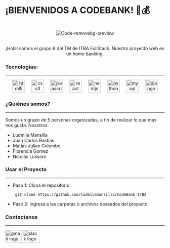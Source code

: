 <h1 align="left">¡BIENVENIDOS A CODEBANK!  🚀💰</h1>

<br>

<div align="center">
  <img src="https://github.com/user-attachments/assets/1abf265d-dba1-4084-bbe7-5f13be28a419" alt="Code-removebg-preview" />
</div>

<br>

<p align="center">
¡Hola! somos el grupo 6 del TM de ITBA FullStack.
Nuestro proyecto web es un home banking. 
</p>

<h3>Tecnologías:</h3>
<hr>
<div align="center">
  <img src="https://cdn.jsdelivr.net/gh/devicons/devicon/icons/html5/html5-original.svg" height="40" alt="html5 logo"  />
  <img width="12" />
  <img src="https://cdn.jsdelivr.net/gh/devicons/devicon/icons/css3/css3-original.svg" height="40" alt="css3 logo"  />
  <img width="12" />
  <img src="https://cdn.jsdelivr.net/gh/devicons/devicon/icons/javascript/javascript-original.svg" height="40" alt="javascript logo"  />
  <img width="12" />
  <img src="https://cdn.jsdelivr.net/gh/devicons/devicon/icons/react/react-original.svg" height="40" alt="react logo"  />
  <img width="12" />
  <img src="https://cdn.jsdelivr.net/gh/devicons/devicon/icons/nextjs/nextjs-original.svg" height="40" alt="nextjs logo"  />
  <img width="12" />
  <img src="https://cdn.jsdelivr.net/gh/devicons/devicon/icons/python/python-original.svg" height="40" alt="python logo"  />
  <img width="12" />
  <img src="https://cdn.jsdelivr.net/gh/devicons/devicon/icons/mysql/mysql-original.svg" height="40" alt="mysql logo"  />
  <img width="12" />
  <img src="https://cdn.jsdelivr.net/gh/devicons/devicon/icons/django/django-plain.svg" height="40" alt="django logo"  />
</div>

<h3>¿Quiénes somos?</h3>
<hr>

Somos un grupo de 5 personas organizadas, a fin de realizar lo que mas nos gusta. Nosotros:
 - Ludmila Mansilla
 - Juan Carlos Bastías
 - Matías Julian Colombo
 - Florencia Gomez
 - Nicolas Lussoro
 
<h3>Usar el Proyecto</h3>
<hr>
 
 - Paso 1: Clona el repositorio

        git clone https://github.com/ludmilamansilla/CodeBank-ITBA

 - Paso 2: Ingresa a las carpetas o archivos deseados del proyecto.

<h3>Contactanos</h3>

<hr>

<div align="left">
  <img src="https://raw.githubusercontent.com/maurodesouza/profile-readme-generator/master/src/assets/icons/social/gmail/default.svg" width="52" height="40" alt="gmail logo"  />
  <img src="https://raw.githubusercontent.com/maurodesouza/profile-readme-generator/master/src/assets/icons/social/slack/default.svg" width="52" height="40" alt="slack logo"  />
</div>
